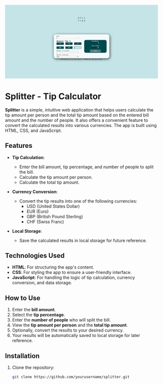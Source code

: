![Design preview for the Tip calculator app coding challenge](./images/screenshot.png)

# Splitter - Tip Calculator

**Splitter** is a simple, intuitive web application that helps users calculate the tip amount per person and the total tip amount based on the entered bill amount and the number of people. It also offers a convenient feature to convert the calculated results into various currencies. The app is built using HTML, CSS, and JavaScript.

## Features

- **Tip Calculation**:

  - Enter the bill amount, tip percentage, and number of people to split the bill.
  - Calculate the tip amount per person.
  - Calculate the total tip amount.

- **Currency Conversion**:

  - Convert the tip results into one of the following currencies:
    - USD (United States Dollar)
    - EUR (Euro)
    - GBP (British Pound Sterling)
    - CHF (Swiss Franc)

- **Local Storage**:
  - Save the calculated results in local storage for future reference.

## Technologies Used

- **HTML**: For structuring the app's content.
- **CSS**: For styling the app to ensure a user-friendly interface.
- **JavaScript**: For handling the logic of tip calculation, currency conversion, and data storage.

## How to Use

1. Enter the **bill amount**.
2. Select the **tip percentage**.
3. Enter the **number of people** who will split the bill.
4. View the **tip amount per person** and the **total tip amount**.
5. Optionally, convert the results to your desired currency.
6. Your results will be automatically saved to local storage for later reference.

## Installation

1. Clone the repository:
   ```bash
   git clone https://github.com/yourusername/splitter.git
   ```
